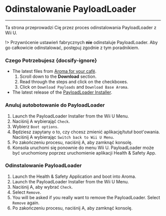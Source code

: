 # Odinstalowanie PayloadLoader
---
Ta strona przeprowadzi Cię przez proces odinstalowania PayloadLoader z Wii U.

!> Przywrócenie ustawień fabrycznych **nie** odinstaluje PayloadLoader. Aby go całkowicie odinstalować, postępuj zgodnie z tym poradnikiem.

### Czego Potrzebujesz {docsify-ignore}

- The latest files from [Aroma for your café](https://aroma.foryour.cafe).
    1. Scroll down to the **Download** section.
    1. Read through the steps and click on the checkboxes.
    1. Click on `Download Payloads` and `Download Base Aroma`.
- The latest release of the [PayloadLoader Installer](https://github.com/wiiu-env/PayloadLoaderInstaller/releases).

### Anuluj autobotowanie do PayloadLoader

1. Launch the PayloadLoader Installer from the Wii U Menu.
1. Naciśnij A wybierająć `Check`.
1. Wybierz `Boot options`.
1. Będziesz zapytany o to, czy chcesz zmienić aplikację/tutuł boot'owania. Naciśnij A wybierając `Switch back to Wii U Menu`.
1. Po zakończeniu procesu, naciśnij A, aby zamknąć konsolę.
1. Konsola uruchomi się ponownie do menu Wii U. PayloadLoader może być uruchomiony poprzez uruchomienie aplikacji Health & Safety App.

### Odinstalowanie PayloadLoader

1. Launch the Health & Safety Application and boot into Aroma.
1. Launch the PayloadLoader Installer from the Wii U Menu.
1. Naciśnij A, aby wybrać `Check`.
1. Select `Remove`.
1. You will be asked if you really want to remove the PayloadLoader. Select `Remove` again.
1. Po zakończeniu procesu, naciśnij A, aby zamknąć konsolę.
